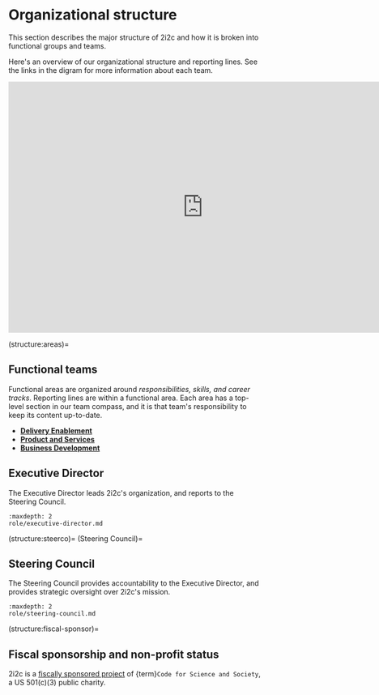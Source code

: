 # Organizational structure

This section describes the major structure of 2i2c and how it is broken into functional groups and teams.

Here's an overview of our organizational structure and reporting lines. See the links in the digram for more information about each team.

<iframe width="768" height="496" src="https://miro.com/app/live-embed/uXjVIiFUM3Q=/?focusWidget=3458764633437513770&embedMode=view_only_without_ui&embedId=915001613516" frameborder="0" scrolling="no" allow="fullscreen; clipboard-read; clipboard-write" allowfullscreen></iframe>

(structure:areas)=
## Functional teams

Functional areas are organized around _responsibilities, skills, and career tracks_.
Reporting lines are within a functional area.
Each area has a top-level section in our team compass, and it is that team's responsibility to keep its content up-to-date.

- **[Delivery Enablement](../delivery-enablement/overview.md)**
- **[Product and Services](../product-and-services/structure.md)**
- **[Business Development](../business-development/bd-overview.md)**

## Executive Director

The Executive Director leads 2i2c's organization, and reports to the Steering Council.

```{toctree}
:maxdepth: 2
role/executive-director.md
```

(structure:steerco)=
(Steering Council)=
## Steering Council

The Steering Council provides accountability to the Executive Director, and provides strategic oversight over 2i2c's mission.

```{toctree}
:maxdepth: 2
role/steering-council.md
```

(structure:fiscal-sponsor)=
## Fiscal sponsorship and non-profit status

2i2c is a [fiscally sponsored project](https://en.wikipedia.org/wiki/Fiscal_sponsorship) of {term}`Code for Science and Society`, a US 501(c)(3) public charity.
